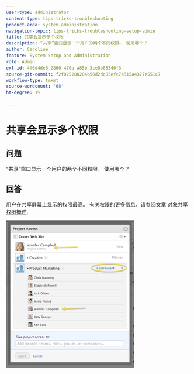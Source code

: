 ```yaml
---
user-type: administrator
content-type: tips-tricks-troubleshooting
product-area: system-administration
navigation-topic: tips-tricks-troubleshooting-setup-admin
title: 共享会显示多个权限
description: “共享”窗口显示一个用户的两个不同权限。 使用哪个？
author: Caroline
feature: System Setup and Administration
role: Admin
exl-id: 4f6d4de8-2860-476a-a85b-3ce8b86346f3
source-git-commit: f2f825280204b56d2dc85efc7a315a4377e551c7
workflow-type: tm+mt
source-wordcount: '68'
ht-degree: 1%

---
```


# 共享会显示多个权限

## 问题

“共享”窗口显示一个用户的两个不同权限。 使用哪个？

## 回答

用户在共享屏幕上显示的权限最高。 有关权限的更多信息，请参阅文章 [对象共享权限概述](../../workfront-basics/grant-and-request-access-to-objects/sharing-permissions-on-objects-overview.md).

![](assets/screen-shot-2014-03-19-at-3.36.28-pm-350x403.png)

